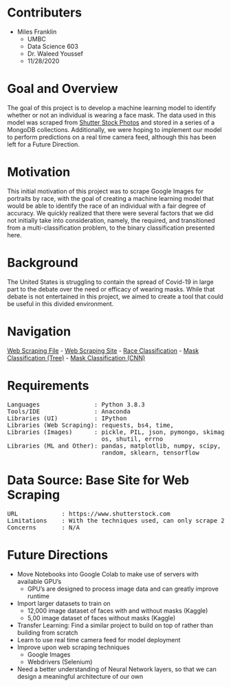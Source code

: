 # Contributers
- Miles Franklin
    - UMBC
    - Data Science 603 
    - Dr. Waleed Youssef
    - 11/28/2020

# Goal and Overview
The goal of this project is to develop a machine learning model to identify whether or not an individual is wearing a face mask. The data used in this model was scraped from [Shutter Stock Photos](https://www.shutterstock.com) and stored in a series of a MongoDB collections. Additionally, we were hoping to implement our model to perform predictions on a real time camera feed, although this has been left for a Future Direction.

# Motivation
This initial motivation of this project was to scrape Google Images for portraits by race, with the goal of creating a machine learning model that would be able to identify the race of an individual with a fair degree of accuracy. We quickly realized that there were several factors that we did not initially take into consideration, namely, the required, and transitioned from a multi-classification problem, to the binary classification presented here.

# Background
The United States is struggling to contain the spread of Covid-19 in large part to the debate over the need or efficacy of wearing masks. While that debate is not entertained in this project, we aimed to create a tool that could be useful in this divided environment. 

# Navigation
[Web Scraping File]() -
[Web Scraping Site]() -
[Race Classification]() -
[Mask Classification (Tree)]() -
[Mask Classification (CNN)]()


# Requirements
<pre>
Languages               : Python 3.8.3
Tools/IDE               : Anaconda
Libraries (UI)          : IPython
Libraries (Web Scraping): requests, bs4, time, 
Libraries (Images)      : pickle, PIL, json, pymongo, skimage, bson,
                          os, shutil, errno
Libraries (ML and Other): pandas, matplotlib, numpy, scipy, sklearn,
                          random, sklearn, tensorflow
</pre>



# Data Source: Base Site for Web Scraping
<pre>
URL            : https://www.shutterstock.com
Limitations    : With the techniques used, can only scrape 20 images per page,even though there are many more.
Concerns       : N/A
</pre>


# Future Directions
- Move Notebooks into Google Colab to make use of servers with available GPU’s
    - GPU’s are designed to process image data and can greatly improve runtime
- Import larger datasets to train on
    - 12,000 image dataset of faces with and without masks (Kaggle)
    - 5,00 image dataset of faces without masks (Kaggle) 
- Transfer Learning: Find a similar project to build on top of rather than building from scratch
- Learn to use real time camera feed for model deployment
- Improve upon web scraping techniques
    - Google Images
    - Webdrivers (Selenium)
- Need a better understanding of  Neural Network layers, so that we can design a meaningful architecture of our own
